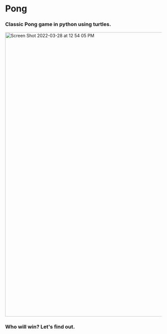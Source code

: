 # Pong

### Classic Pong game in python using turtles.

<img width="912" alt="Screen Shot 2022-03-28 at 12 54 05 PM" src="https://user-images.githubusercontent.com/19939597/160448788-71f1dd50-fbf3-4cc0-bcb5-0ba61ae5891a.png">


### Who will win? Let's find out.
